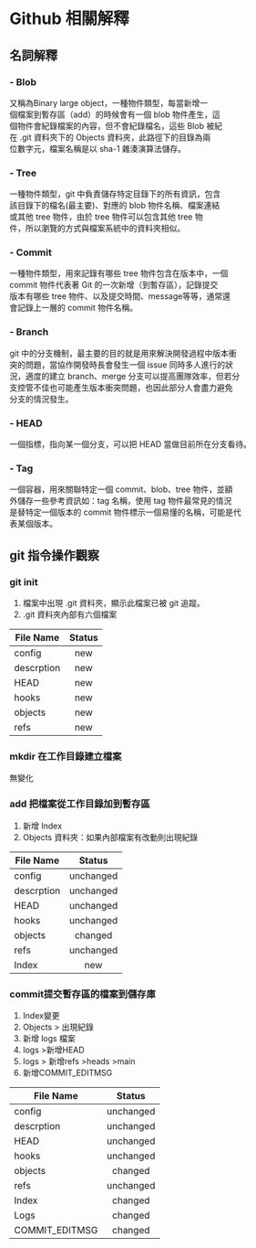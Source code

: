 # Github 相關解釋      

## 名詞解釋

### - Blob  
又稱為Binary large object，一種物件類型，每當新增一   
個檔案到暫存區（add）的時候會有一個 blob 物件產生，這   
個物件會紀錄檔案的內容，但不會紀錄檔名，這些 Blob 被紀      
在 .git 資料夾下的 Objects 資料夾，此路徑下的目錄為兩       
位數字元，檔案名稱是以 sha-1 雜湊演算法儲存。


### - Tree
一種物件類型，git 中負責儲存特定目錄下的所有資訊，包含     
該目錄下的檔名(最主要)、對應的 blob 物件名稱、檔案連結     
或其他 tree 物件，由於 tree 物件可以包含其他 tree 物    
件，所以瀏覽的方式與檔案系統中的資料夾相似。


### - Commit
一種物件類型，用來記錄有哪些 tree 物件包含在版本中，一個      
commit 物件代表著 Git 的一次新增（到暫存區），記錄提交    
版本有哪些 tree 物件、以及提交時間、message等等，通常還     
會記錄上一層的 commit 物件名稱。


### - Branch
git 中的分支機制，最主要的目的就是用來解決開發過程中版本衝    
突的問題，當協作開發時長會發生一個 issue 同時多人進行的狀   
況，適度的建立 branch、merge 分支可以提高團隊效率，但若分  
支控管不佳也可能產生版本衝突問題，也因此部分人會盡力避免       
分支的情況發生。


### - HEAD
一個指標，指向某一個分支，可以把 HEAD 當做目前所在分支看待。


### - Tag
一個容器，用來關聯特定一個 commit、blob、tree 物件，並額     
外儲存一些參考資訊如：tag 名稱，使用 tag 物件最常見的情況    
是替特定一個版本的 commit 物件標示一個易懂的名稱，可能是代   
表某個版本。


## git 指令操作觀察

### git init
1. 檔案中出現 .git 資料夾，顯示此檔案已被 git 追蹤。
2. .git 資料夾內部有六個檔案


| File Name  | Status |
| ------------- |:-------------:|
| config        |           new |
| descrption    |           new |
| HEAD          |           new |
| hooks         |           new |
| objects       |           new |
| refs          |           new |




### mkdir 在工作目錄建立檔案
無變化

### add 把檔案從工作目錄加到暫存區
1. 新增 Index
2. Objects 資料夾：如果內部檔案有改動則出現紀錄      

| File Name  | Status |
| ------------- |:-------------:|
| config        |     unchanged |
| descrption    |     unchanged |
| HEAD          |     unchanged |
| hooks         |     unchanged |
| objects       |       changed |
| refs          |     unchanged |
| Index         |           new |


### commit提交暫存區的檔案到儲存庫
1. Index變更
2. Objects > 出現紀錄
3. 新增 logs 檔案
4. logs  >新增HEAD
5. logs > 新增refs >heads >main
6. 新增COMMIT_EDITMSG    

| File Name  | Status |
| ------------- |:-------------:|
| config        |     unchanged |
| descrption    |     unchanged |
| HEAD          |     unchanged |
| hooks         |     unchanged |
| objects       |       changed |
| refs          |     unchanged |
| Index         |       changed |
| Logs         |       changed |
| COMMIT_EDITMSG   |       changed |